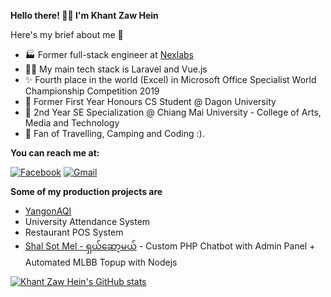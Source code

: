 **Hello there! 👋👋 I'm Khant Zaw Hein**

Here's my brief about me 👦

 - 🏭 Former full-stack engineer at [Nexlabs](https://nexlabs.co)
 - 👩‍💻 My main tech stack is Laravel and Vue.js
 - ✨ Fourth place in the world (Excel) in Microsoft Office Specialist World Championship Competition 2019
 -  🏫 Former First Year Honours CS Student @ Dagon University
 -  🏫 2nd Year SE Specialization @ Chiang Mai University - College of Arts, Media and Technology
 -  🌲  Fan of Travelling, Camping and Coding :).
 
**You can reach me at:**

[![Facebook](https://img.shields.io/badge/-Contact%20me%20on%20Facebook-3b5998?style=for-the-badge)](https://fb.com/khxnt) [![Gmail](https://img.shields.io/badge/-Email%20Me-B23121?style=for-the-badge)](mailto:kzh702@gmail.com)

**Some of my production projects are**

 - [YangonAQI](https://www.yangonaqi.live)
 - University Attendance System
 - Restaurant POS System
 - [Shal Sot Mel - ရှယ်ဆော့မယ်](https://fb.com/ShalSotMel) - Custom PHP Chatbot with Admin Panel + Automated MLBB Topup with Nodejs
 
 [![Khant Zaw Hein's GitHub stats](https://github-readme-stats.vercel.app/api?username=khantzawhein&theme=radical&count_private=true$show_icons=true)](https://github.com/khantzawhein)


